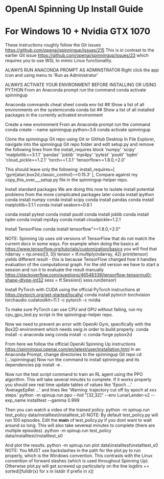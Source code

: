 # OpenAI Spinning Up Install Guide
# For Windows 10 + Nvidia GTX 1070


These instructions roughly follow the Git issues
https://github.com/openai/spinningup/issues/215
This is in contrast to the earlier Git issue 
https://github.com/openai/spinningup/issues/23
which requires you to use WSL to mimic Linux functionality.


ALWAYS RUN ANACONDA PROMPT AS ADMINSTRATOR 
Right click the app icon and using menu to 'Run as Administrator'

ALWAYS ACTIVATE YOUR ENVIRONMENT BEFORE INSTALLING OR USING PYTHON
From an Anaconda prompt run the command
conda activate spinningup


Anaconda commands cheat sheet
conda env list    ## Show a list of all environments on the systemconda 
conda list        ## Show a list of all installed packages in the currently activated environment


Create a new environment
From an Anaconda prompt run the command
conda create --name spinningup python=3.6
conda activate spinningup


Clone the spinningup Git repo using Git or GitHub Desktop
In File Explorer, navigate into the spinningup Git repo folder and edit setup.py and remove the following lines from the install_requires block
'numpy'
'scipy'
'matplotlib==3.1.1'
'pandas'
'joblib'
'mpi4py'
'pytest'
'psutil'
'tqdm'
'cloud_pickle==1.2.1'
'torch==1.3.1'
'tensorflow>=1.8.0,<2.0'

This should leave only the following:
    install_requires=[
        'gym[atari,box2d,classic_control]~=0.15.3'
    ],
Compare against my copy_this_over___setup.py file in the spinningup-helper repo.


Install standard packages 
We are doing this now to isolate install potential problems from the more complicated packages later
conda install ipython
conda install numpy
conda install scipy
conda install pandas
conda install matplotlib=3.1.1
conda install seaborn=0.8.1


conda install pytest
conda install psutil
conda install joblib
conda install tqdm
conda install mpi4py
conda install cloudpickle=1.2.1



Install TensorFlow
conda install tensorflow">=1.8.0,<2.0"

NOTE: Spinning Up uses old versions of TensorFlow that do not match the current docs in some ways. 
For example when doing the basics at https://www.tensorflow.org/tutorials/customization/basics
you will find that 
ndarray = np.ones([3, 3])
tensor = tf.multiply(ndarray, 42)
print(tensor) 
yields different result - this is because TensorFlow changed how it handles evaluation of the computational graph. 
For the old version we have to start a session and run it to evaluate the result manually
https://stackoverflow.com/questions/46548339/tensorflow-tensormul0-shape-dtype-int32
sess = tf.Session()
sess.run(tensor)


Install PyTorch with CUDA using the official PyTorch instructions at https://pytorch.org/get-started/locally/
conda install pytorch torchvision torchaudio cudatoolkit=11.1 -c pytorch -c nvidia

To make sure PyTorch can use CPU and GPU without failing, run my cpu_gpu_test.py script in the spinningup-helper repo.

Now we need to prevent an error with OpenAI Gym, specifically with the Box2D environment which needs swig in order to build properly.
conda install -c anaconda swig
conda install -c conda-forge pybox2d


From here we follow the official OpenAI Spinning Up instructions https://spinningup.openai.com/en/latest/user/installation.html
In an Anaconda Prompt, change directories to the spinningup Git repo
cd [...\spinningup]
Now run the command to install spinningup and its dependencies
pip install -e .

Now run the test script command to train an RL agent using the PPO algorithm.
This will take several minutes to complete.
If it works properly you should see real time update tables of values like 'Epoch ...' 'AverageEpRet ...' and lines like 'Warning: trajectory cut off by epoch at xxx steps.'
python -m spinup.run ppo --hid "[32,32]" --env LunarLander-v2 --exp_name installtest --gamma 0.999

Then you can watch a video of the trained policy.
python -m spinup.run test_policy data/installtest/installtest_s0
NOTE: By default test_policy.py will run 100 episodes.
Edit the __main__ of test_policy.py if you dont want to wait around so long.
This will also take severeal minutes to complete (there are multiple episodes).
python -m spinup.run test_policy data/installtest/installtest_s0

And plot the results.
python -m spinup.run plot data\installtest\installtest_s0
NOTE: You MUST use backslashes in the path for the plot.py to run properly, which is the Windows convention.
This contrasts with the Linux convention of forward slashes (which is used throughout Spinning Up).
Otherwise plot.py will get screwed up particularly on the line
logdirs += sorted([fulldir(x) for x in listdir if prefix in x])

